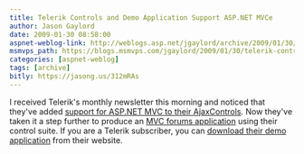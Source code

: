 ```yaml
---
title: Telerik Controls and Demo Application Support ASP.NET MVCe
author: Jason Gaylord
date: 2009-01-30 08:58:00
aspnet-weblog-link: http://weblogs.asp.net/jgaylord/archive/2009/01/30/telerik-controls-and-demo-application-support-asp-net-mvc.aspx
msmvps_path: https://blogs.msmvps.com/jgaylord/2009/01/30/telerik-controls-and-demo-application-support-asp-net-mvc/
categories: [aspnet-weblog]
tags: [archive]
bitly: https://jasong.us/312mRAs
---
```


I received Telerik's monthly newsletter this morning and noticed that they've added [support for ASP.NET MVC to their AjaxControls](http://blogs.telerik.com/AtanasKorchev/Posts/08-11-06/ASP_NET_Ajax_Controls_in_ASP_NET_MVC.aspx). Now they've taken it a step further to produce an [MVC forums application](http://demos.telerik.com/mvc) using their control suite. If you are a Telerik subscriber, you can [download their demo application](http://www.ixfr.com/?id=gngnlh&C=gej&R=feflmehm_fnmn&E=ifei&P=ijk&J=gnhje&L=1) from their website.